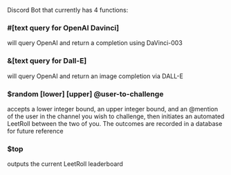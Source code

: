 

Discord Bot that currently has 4 functions:



### **#[text query for OpenAI Davinci]**      

will query OpenAI and return a completion using DaVinci-003

### **&[text query for Dall-E]**       

will query OpenAI and return an image completion via DALL-E

### **$random [lower] [upper] @user-to-challenge** 

accepts a lower integer bound, an upper integer bound,
and an @mention of the user in the channel you wish to challenge, then initiates an automated LeetRoll between
the two of you.  The outcomes are recorded in a database for future reference

### **$top** 

outputs the current LeetRoll leaderboard
